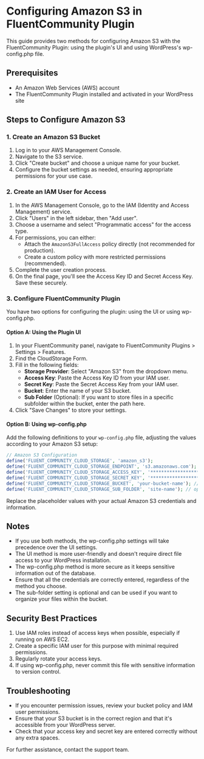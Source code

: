 # Configuring Amazon S3 in FluentCommunity Plugin

This guide provides two methods for configuring Amazon S3 with the FluentCommunity Plugin: using the plugin's UI and using WordPress's wp-config.php file.

## Prerequisites

- An Amazon Web Services (AWS) account
- The FluentCommunity Plugin installed and activated in your WordPress site

## Steps to Configure Amazon S3

### 1. Create an Amazon S3 Bucket

1. Log in to your AWS Management Console.
2. Navigate to the S3 service.
3. Click "Create bucket" and choose a unique name for your bucket.
4. Configure the bucket settings as needed, ensuring appropriate permissions for your use case.

### 2. Create an IAM User for Access

1. In the AWS Management Console, go to the IAM (Identity and Access Management) service.
2. Click "Users" in the left sidebar, then "Add user".
3. Choose a username and select "Programmatic access" for the access type.
4. For permissions, you can either:
    - Attach the `AmazonS3FullAccess` policy directly (not recommended for production).
    - Create a custom policy with more restricted permissions (recommended).
5. Complete the user creation process.
6. On the final page, you'll see the Access Key ID and Secret Access Key. Save these securely.

### 3. Configure FluentCommunity Plugin

You have two options for configuring the plugin: using the UI or using wp-config.php.

#### Option A: Using the Plugin UI

1. In your FluentCommunity panel, navigate to FluentCommunity Plugins > Settings > Features.
2. Find the CloudStorage Form.
3. Fill in the following fields:
    - **Storage Provider**: Select "Amazon S3" from the dropdown menu.
    - **Access Key**: Paste the Access Key ID from your IAM user.
    - **Secret Key**: Paste the Secret Access Key from your IAM user.
    - **Bucket**: Enter the name of your S3 bucket.
    - **Sub Folder** (Optional): If you want to store files in a specific subfolder within the bucket, enter the path here.
4. Click "Save Changes" to store your settings.

#### Option B: Using wp-config.php

Add the following definitions to your `wp-config.php` file, adjusting the values according to your Amazon S3 setup:

```php
// Amazon S3 Configuration
define('FLUENT_COMMUNITY_CLOUD_STORAGE', 'amazon_s3');
define('FLUENT_COMMUNITY_CLOUD_STORAGE_ENDPOINT', 's3.amazonaws.com'); // change with alternative S3 endpoint 
define('FLUENT_COMMUNITY_CLOUD_STORAGE_ACCESS_KEY', '********************');
define('FLUENT_COMMUNITY_CLOUD_STORAGE_SECRET_KEY', '********************');
define('FLUENT_COMMUNITY_CLOUD_STORAGE_BUCKET', 'your-bucket-name'); // change with your bucket name
define('FLUENT_COMMUNITY_CLOUD_STORAGE_SUB_FOLDER', 'site-name'); // optional
 ```

Replace the placeholder values with your actual Amazon S3 credentials and information.

## Notes

- If you use both methods, the wp-config.php settings will take precedence over the UI settings.
- The UI method is more user-friendly and doesn't require direct file access to your WordPress installation.
- The wp-config.php method is more secure as it keeps sensitive information out of the database.
- Ensure that all the credentials are correctly entered, regardless of the method you choose.
- The sub-folder setting is optional and can be used if you want to organize your files within the bucket.

## Security Best Practices

1. Use IAM roles instead of access keys when possible, especially if running on AWS EC2.
2. Create a specific IAM user for this purpose with minimal required permissions.
3. Regularly rotate your access keys.
4. If using wp-config.php, never commit this file with sensitive information to version control.

## Troubleshooting

- If you encounter permission issues, review your bucket policy and IAM user permissions.
- Ensure that your S3 bucket is in the correct region and that it's accessible from your WordPress server.
- Check that your access key and secret key are entered correctly without any extra spaces.

For further assistance, contact the support team.
